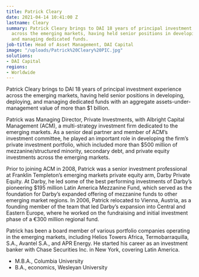```yaml
---
title: Patrick Cleary
date: 2021-04-14 10:41:00 Z
lastname: Cleary
summary: Patrick Cleary brings to DAI 18 years of principal investment experience
  across the emerging markets, having held senior positions in developing, deploying,
  and managing dedicated funds.
job-title: Head of Asset Management, DAI Capital
image: "/uploads/Patrick%20Cleary%20PIC.jpg"
solutions:
- DAI Capital
regions:
- Worldwide
---
```


Patrick Cleary brings to DAI 18 years of principal investment experience across the emerging markets, having held senior positions in developing, deploying, and managing dedicated funds with an aggregate assets-under-management value of more than $1 billion.

Patrick was Managing Director, Private Investments, with Albright Capital Management (ACM), a multi-strategy investment firm dedicated to the emerging markets. As a senior deal partner and member of ACM’s investment committee, he played an important role in developing the firm’s private investment portfolio, which included more than $500 million of mezzanine/structured minority, secondary debt, and private equity investments across the emerging markets. 

Prior to joining ACM in 2008, Patrick was a senior investment professional at Franklin Templeton’s emerging markets private equity arm, Darby Private Equity. At Darby, he led some of the best performing investments of Darby’s pioneering $195 million Latin America Mezzanine Fund, which served as the foundation for Darby’s expanded offering of mezzanine funds to other emerging market regions. In 2006, Patrick relocated to Vienna, Austria, as a founding member of the team that led Darby’s expansion into Central and Eastern Europe, where he worked on the fundraising and initial investment phase of a €300 million regional fund. 

Patrick has been a board member of various portfolio companies operating in the emerging markets, including Helios Towers Africa, Termobarraquilla, S.A., Avantel S.A., and APR Energy. He started his career as an investment banker with Chase Securities Inc. in New York, covering Latin America.

* M.B.A., Columbia University
* B.A., economics, Wesleyan University